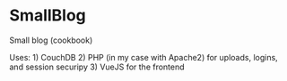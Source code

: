 # SmallBlog


Small blog (cookbook)

Uses: 1) CouchDB
      2) PHP (in my case with Apache2) for uploads, logins, and session securipy
      3) VueJS for the frontend

